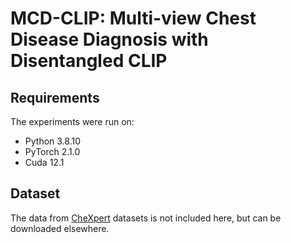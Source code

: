 # MCD-CLIP: Multi-view Chest Disease Diagnosis with Disentangled CLIP
## Requirements
The experiments were run on:
- Python 3.8.10 
- PyTorch 2.1.0
- Cuda 12.1
## Dataset
The data from [CheXpert](https://stanfordmlgroup.github.io/competitions/chexpert/) datasets is not included here, but can be downloaded elsewhere.
